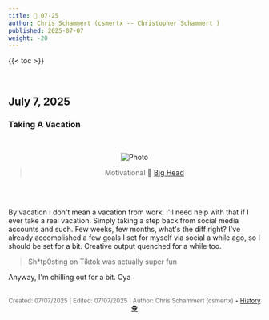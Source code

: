 ```yaml
---
title: 📁 07-25
author: Chris Schammert (csmertx -- Christopher Schammert )
published: 2025-07-07
weight: -20
---
```


<!-- The content of this website was written by Christopher Schammert aka Chris Schammert -->

<!--more-->

{{< toc >}}

<br />

## July 7, 2025
### Taking A Vacation

<br />
<div style="text-align: center;">

![Photo](/Blog/daynight/2025/images/motivational_brain.gif "K. Haring motivational poster that reads, 'Fill Your Head With Fun! Start Reading!'")

> Motivational 🔗 [Big Head](https://www.youtube.com/watch?v=pjnU62Tg8P8 "Youtube | MST3K - Puppet debate / Big Head (from Fugitive Alien II)")

<br />

</div><br />

By vacation I don't mean a vacation from work. I'll need help with that if I ever take a real vacation. Simply taking a step back from social media accounts and such. Few weeks, few months, what's the diff right? I've already accomplished a few goals I set for myself via social a while ago, so I should be set for a bit. Creative output quenched for a while too.

> Sh*tp0sting on Tiktok was actually super fun

Anyway, I'm chilling out for a bit. Cya

<br />

<div style="text-align: center; font-size:12px; color:dimgray">
    Created: 07/07/2025 | Edited: 07/07/2025 | Author: Chris Schammert (csmertx) • 
    <a href="https://github.com/csmertx/csmertx.github.io/commits/main/content/Blog/daynight/2025/0725.md"
       title="Github.com | csmertx \ csmertx.github.io \ commits \ main \ content \ Blog \ Day & Night \ 2025 \ 07-2025">
       History 🕵️
    </a>
</div>